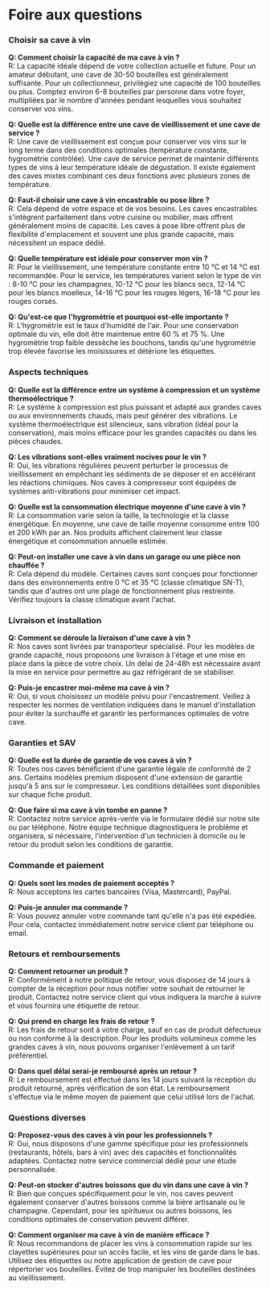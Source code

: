 # Foire aux questions


### Choisir sa cave à vin

**Q: Comment choisir la capacité de ma cave à vin ?**  
R: La capacité idéale dépend de votre collection actuelle et future. Pour un amateur débutant, une cave de 30-50 bouteilles est généralement suffisante. Pour un collectionneur, privilégiez une capacité de 100 bouteilles ou plus. Comptez environ 6-8 bouteilles par personne dans votre foyer, multipliées par le nombre d'années pendant lesquelles vous souhaitez conserver vos vins.

**Q: Quelle est la différence entre une cave de vieillissement et une cave de service ?**  
R: Une cave de vieillissement est conçue pour conserver vos vins sur le long terme dans des conditions optimales (température constante, hygrométrie contrôlée). Une cave de service permet de maintenir différents types de vins à leur température idéale de dégustation. Il existe également des caves mixtes combinant ces deux fonctions avec plusieurs zones de température.

**Q: Faut-il choisir une cave à vin encastrable ou pose libre ?**  
R: Cela dépend de votre espace et de vos besoins. Les caves encastrables s'intègrent parfaitement dans votre cuisine ou mobilier, mais offrent généralement moins de capacité. Les caves à pose libre offrent plus de flexibilité d'emplacement et souvent une plus grande capacité, mais nécessitent un espace dédié.

**Q: Quelle température est idéale pour conserver mon vin ?**  
R: Pour le vieillissement, une température constante entre 10 °C et 14 °C est recommandée. Pour le service, les températures varient selon le type de vin : 8-10 °C pour les champagnes, 10-12 °C pour les blancs secs, 12-14 °C pour les blancs moelleux, 14-16 °C pour les rouges légers, 16-18 °C pour les rouges corsés.

**Q: Qu'est-ce que l'hygrométrie et pourquoi est-elle importante ?**  
R: L'hygrométrie est le taux d'humidité de l'air. Pour une conservation optimale du vin, elle doit être maintenue entre 60 % et 75 %. Une hygrométrie trop faible dessèche les bouchons, tandis qu'une hygrométrie trop élevée favorise les moisissures et détériore les étiquettes.

### Aspects techniques

**Q: Quelle est la différence entre un système à compression et un système thermoélectrique ?**  
R: Le système à compression est plus puissant et adapté aux grandes caves ou aux environnements chauds, mais peut générer des vibrations. Le système thermoélectrique est silencieux, sans vibration (idéal pour la conservation), mais moins efficace pour les grandes capacités ou dans les pièces chaudes.

**Q: Les vibrations sont-elles vraiment nocives pour le vin ?**  
R: Oui, les vibrations régulières peuvent perturber le processus de vieillissement en empêchant les sédiments de se déposer et en accélérant les réactions chimiques. Nos caves à compresseur sont équipées de systèmes anti-vibrations pour minimiser cet impact.

**Q: Quelle est la consommation électrique moyenne d'une cave à vin ?**  
R: La consommation varie selon la taille, la technologie et la classe énergétique. En moyenne, une cave de taille moyenne consomme entre 100 et 200 kWh par an. Nos produits affichent clairement leur classe énergétique et consommation annuelle estimée.

**Q: Peut-on installer une cave à vin dans un garage ou une pièce non chauffée ?**  
R: Cela dépend du modèle. Certaines caves sont conçues pour fonctionner dans des environnements entre 0 °C et 35 °C (classe climatique SN-T), tandis que d'autres ont une plage de fonctionnement plus restreinte. Vérifiez toujours la classe climatique avant l'achat.

### Livraison et installation

**Q: Comment se déroule la livraison d'une cave à vin ?**  
R: Nos caves sont livrées par transporteur spécialisé. Pour les modèles de grande capacité, nous proposons une livraison à l'étage et une mise en place dans la pièce de votre choix. Un délai de 24-48h est nécessaire avant la mise en service pour permettre au gaz réfrigérant de se stabiliser.

**Q: Puis-je encastrer moi-même ma cave à vin ?**  
R: Oui, si vous choisissez un modèle prévu pour l'encastrement. Veillez à respecter les normes de ventilation indiquées dans le manuel d'installation pour éviter la surchauffe et garantir les performances optimales de votre cave.

### Garanties et SAV

**Q: Quelle est la durée de garantie de vos caves à vin ?**  
R: Toutes nos caves bénéficient d'une garantie légale de conformité de 2 ans. Certains modèles premium disposent d'une extension de garantie jusqu'à 5 ans sur le compresseur. Les conditions détaillées sont disponibles sur chaque fiche produit.

**Q: Que faire si ma cave à vin tombe en panne ?**  
R: Contactez notre service après-vente via le formulaire dédié sur notre site ou par téléphone. Notre équipe technique diagnostiquera le problème et organisera, si nécessaire, l'intervention d'un technicien à domicile ou le retour du produit selon les conditions de garantie.


### Commande et paiement

**Q: Quels sont les modes de paiement acceptés ?**  
R: Nous acceptons les cartes bancaires (Visa, Mastercard), PayPal.

**Q: Puis-je annuler ma commande ?**  
R: Vous pouvez annuler votre commande tant qu'elle n'a pas été expédiée. Pour cela, contactez immédiatement notre service client par téléphone ou email.

### Retours et remboursements

**Q: Comment retourner un produit ?**  
R: Conformément à notre politique de retour, vous disposez de 14 jours à compter de la réception pour nous notifier votre souhait de retourner le produit. Contactez notre service client qui vous indiquera la marche à suivre et vous fournira une étiquette de retour.

**Q: Qui prend en charge les frais de retour ?**  
R: Les frais de retour sont à votre charge, sauf en cas de produit défectueux ou non conforme à la description. Pour les produits volumineux comme les grandes caves à vin, nous pouvons organiser l'enlèvement à un tarif préférentiel.

**Q: Dans quel délai serai-je remboursé après un retour ?**  
R: Le remboursement est effectué dans les 14 jours suivant la réception du produit retourné, après vérification de son état. Le remboursement s'effectue via le même moyen de paiement que celui utilisé lors de l'achat.

### Questions diverses

**Q: Proposez-vous des caves à vin pour les professionnels ?**  
R: Oui, nous disposons d'une gamme spécifique pour les professionnels (restaurants, hôtels, bars à vin) avec des capacités et fonctionnalités adaptées. Contactez notre service commercial dédié pour une étude personnalisée.

**Q: Peut-on stocker d'autres boissons que du vin dans une cave à vin ?**  
R: Bien que conçues spécifiquement pour le vin, nos caves peuvent également conserver d'autres boissons comme la bière artisanale ou le champagne. Cependant, pour les spiritueux ou autres boissons, les conditions optimales de conservation peuvent différer.

**Q: Comment organiser ma cave à vin de manière efficace ?**  
R: Nous recommandons de placer les vins à consommation rapide sur les clayettes supérieures pour un accès facile, et les vins de garde dans le bas. Utilisez des étiquettes ou notre application de gestion de cave pour répertorier vos bouteilles. Évitez de trop manipuler les bouteilles destinées au vieillissement.
